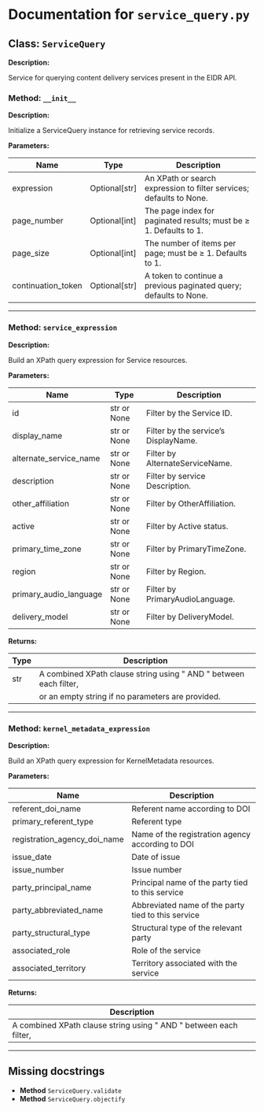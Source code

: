 # Documentation for `service_query.py`

## Class: `ServiceQuery`


**Description:**

Service for querying content delivery services present in the EIDR API.


### Method: `__init__`


**Description:**

Initialize a ServiceQuery instance for retrieving service records.



**Parameters:**

|Name|Type|Description|
|----|----|-----------|
| expression | Optional[str] | An XPath or search expression to filter services; defaults to None. |
| page_number | Optional[int] | The page index for paginated results; must be ≥ 1. Defaults to 1. |
| page_size | Optional[int] | The number of items per page; must be ≥ 1. Defaults to 1. |
| continuation_token | Optional[str] | A token to continue a previous paginated query; defaults to None. |

---

### Method: `service_expression`


**Description:**

Build an XPath query expression for Service resources.



**Parameters:**

|Name|Type|Description|
|----|----|-----------|
| id | str or None | Filter by the Service ID. |
| display_name | str or None | Filter by the service’s DisplayName. |
| alternate_service_name | str or None | Filter by AlternateServiceName. |
| description | str or None | Filter by service Description. |
| other_affiliation | str or None | Filter by OtherAffiliation. |
| active | str or None | Filter by Active status. |
| primary_time_zone | str or None | Filter by PrimaryTimeZone. |
| region | str or None | Filter by Region. |
| primary_audio_language | str or None | Filter by PrimaryAudioLanguage. |
| delivery_model | str or None | Filter by DeliveryModel. |

**Returns:**

|Type|Description|
|----|-----------|
| str | A combined XPath clause string using " AND " between each filter, |
|  | or an empty string if no parameters are provided. |


---
### Method: `kernel_metadata_expression`


**Description:**

Build an XPath query expression for KernelMetadata resources.


**Parameters:**

|Name|Description|
|----|-----------|
| referent_doi_name | Referent name according to DOI |
| primary_referent_type | Referent type |
| registration_agency_doi_name | Name of the registration agency according to DOI |
| issue_date | Date of issue |
| issue_number | Issue number |
| party_principal_name | Principal name of the party tied to this service |
| party_abbreviated_name | Abbreviated name of the party tied to this service |
| party_structural_type | Structural type of the relevant party |
| associated_role | Role of the service |
| associated_territory | Territory associated with the service |

**Returns:**

|Description|
|-----------|
| A combined XPath clause string using " AND " between each filter, |



---
## Missing docstrings

- **Method** `ServiceQuery.validate`
- **Method** `ServiceQuery.objectify`
